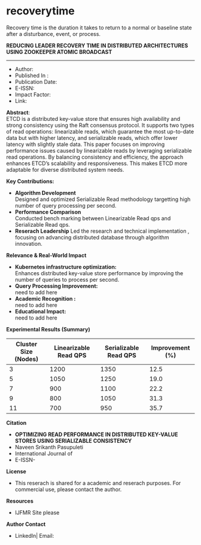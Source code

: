 # recoverytime
Recovery time is the duration it takes to return to a normal or baseline state after a disturbance, event, or process. 

**REDUCING LEADER RECOVERY TIME IN DISTRIBUTED ARCHITECTURES USING ZOOKEEPER ATOMIC BROADCAST**
***
* Author: 
* Published In : 
* Publication Date:
* E-ISSN:
* Impact Factor:
* Link:

**Abstract**:\
ETCD is a distributed key-value store that ensures high availability and strong consistency using the Raft consensus protocol. It supports two types of read operations: linearizable reads, which guarantee the most up-to-date data but with higher latency, and serializable reads, which offer lower latency with slightly stale data. This paper focuses on improving performance issues caused by linearizable reads by leveraging serializable read operations. By balancing consistency and efficiency, the approach enhances ETCD’s scalability and responsiveness. This makes ETCD more adaptable for diverse distributed system needs.

**Key Contributions:** 
* **Algorithm Development** \
  Designed and optimized Serializable Read methodology targetting high number of query processing per second.
* **Performance Comparison** \
  Conducted bench marking between Linearizable Read qps and Serializable Read qps.
* **Reserach Leadership**
  Led the research and technical implementation , focusing on advancing distributed database through algorithm innovation.

**Relevance & Real-World Impact**
* **Kubernetes infrastructure optimization:**\
    Enhances distributed key-value store performance by improving the number of queries to process per second.
* **Query Processing Improvement:** \
    need to add here
* **Academic Recognition :** \
    need to add here
* **Educational Impact:** \
    need to add here

**Experimental Results (Summary)**


| Cluster Size (Nodes) | Linearizable Read QPS | Serializable Read QPS | Improvement (%) |
| ---------------------| --------------------- | --------------------- | ----------------|
| 3                    | 1200                  | 1350                  | 12.5            |
| 5                    | 1050                  | 1250                  | 19.0            |
| 7                    | 900                   | 1100                  | 22.2            |
| 9                    | 800                   | 1050                  | 31.3            |
| 11                   | 700                   |  950                  | 35.7            |

**Citation**
* **OPTIMIZING READ PERFORMANCE IN DISTRIBUTED KEY-VALUE STORES USING SERIALIZABLE CONSISTENCY**
*   Naveen Srikanth Pasupuleti
*   International Journal of
*   E-ISSN- 

**License**
* This reserach is shared for a academic and reserach purposes. For commercial use, please contact the author.

**Resources**
* IJFMR Site please 

**Author Contact** 
  * LinkedIn| Email:




